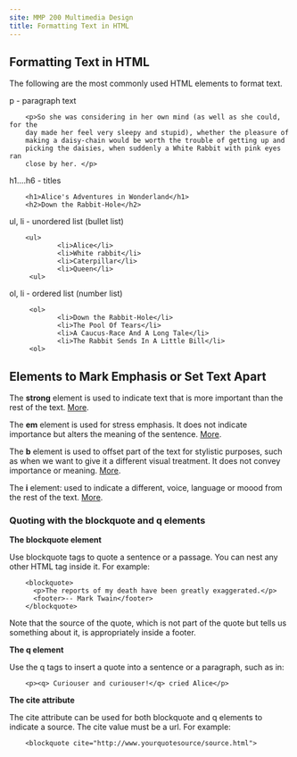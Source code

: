 ```yaml
---
site: MMP 200 Multimedia Design
title: Formatting Text in HTML
---
```


## Formatting Text in HTML

The following are the most commonly used HTML elements to format text.

p - paragraph text

        <p>So she was considering in her own mind (as well as she could, for the
        day made her feel very sleepy and stupid), whether the pleasure of
        making a daisy-chain would be worth the trouble of getting up and
        picking the daisies, when suddenly a White Rabbit with pink eyes ran
        close by her. </p>

h1....h6 - titles

        <h1>Alice's Adventures in Wonderland</h1>
        <h2>Down the Rabbit-Hole</h2>


ul, li - unordered list (bullet list)
        
        <ul>
                <li>Alice</li>
                <li>White rabbit</li>
                <li>Caterpillar</li>
                <li>Queen</li>
         <ul>
         
ol, li - ordered list (number list)

         <ol>
                <li>Down the Rabbit-Hole</li>
                <li>The Pool Of Tears</li>
                <li>A Caucus-Race And A Long Tale</li>
                <li>The Rabbit Sends In A Little Bill</li>
         <ol>


## Elements to Mark Emphasis or Set Text Apart

The **strong** element is used to indicate text that is more important than the rest of the text. [More](https://html.spec.whatwg.org/multipage/text-level-semantics.html#the-strong-element).

The **em** element is used for stress emphasis. It does not indicate importance but alters the meaning of the sentence. [More](https://html.spec.whatwg.org/multipage/text-level-semantics.html#the-em-element).

The **b** element is used to offset part of the text for stylistic purposes, such as when we want to give it a different visual treatment. It does not convey importance or meaning. [More](https://html.spec.whatwg.org/multipage/text-level-semantics.html#the-b-element).

The **i** element: used to indicate a different, voice, language or moood from the rest of the text. [More](https://html.spec.whatwg.org/multipage/text-level-semantics.html#the-i-element).


### Quoting with the blockquote and q elements

**The blockquote element**

Use blockquote tags to quote a sentence or a passage. You can nest any other HTML tag inside it. For example:

        <blockquote>
          <p>The reports of my death have been greatly exaggerated.</p>
          <footer>-- Mark Twain</footer>
        </blockquote>

Note that the source of the quote, which is not part of the quote but tells us something about it, is appropriately inside a footer.

**The q element**

Use the q tags to insert a quote into a sentence or a paragraph, such as in:

        <p><q> Curiouser and curiouser!</q> cried Alice</p>

**The cite attribute**

The cite attribute can be used for both blockquote and q elements to indicate a source. The cite value must be a url. For example:

        <blockquote cite="http://www.yourquotesource/source.html">
